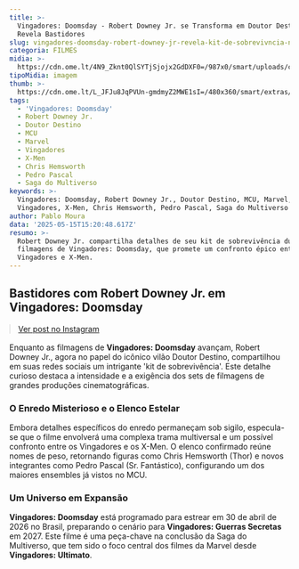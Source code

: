 ```yaml
---
title: >-
  Vingadores: Doomsday - Robert Downey Jr. se Transforma em Doutor Destino e
  Revela Bastidores
slug: vingadores-doomsday-robert-downey-jr-revela-kit-de-sobrevivncia-no-set
categoria: FILMES
midia: >-
  https://cdn.ome.lt/4N9_Zknt0QlSYTjSjojx2GdDXF0=/987x0/smart/uploads/conteudo/fotos/OMELETE_CAPA_-_2025-05-15T112539.810.png
tipoMidia: imagem
thumb: >-
  https://cdn.ome.lt/L_JFJu8JqPVUn-gmdmyZ2MWE1sI=/480x360/smart/extras/conteudos/omelete_THUMB_-_2025-05-15T112520.905.png
tags:
  - 'Vingadores: Doomsday'
  - Robert Downey Jr.
  - Doutor Destino
  - MCU
  - Marvel
  - Vingadores
  - X-Men
  - Chris Hemsworth
  - Pedro Pascal
  - Saga do Multiverso
keywords: >-
  Vingadores: Doomsday, Robert Downey Jr., Doutor Destino, MCU, Marvel,
  Vingadores, X-Men, Chris Hemsworth, Pedro Pascal, Saga do Multiverso
author: Pablo Moura
data: '2025-05-15T15:20:48.617Z'
resumo: >-
  Robert Downey Jr. compartilha detalhes de seu kit de sobrevivência durante as
  filmagens de Vingadores: Doomsday, que promete um confronto épico entre
  Vingadores e X-Men.
---
```


## Bastidores com Robert Downey Jr. em Vingadores: Doomsday

<blockquote class="instagram-media" data-instgrm-permalink="https://www.instagram.com/p/DJrSL1qRdjO/" data-instgrm-version="14" style="width:100%; max-width:540px; margin:1rem auto;"><a href="https://www.instagram.com/p/DJrSL1qRdjO/">Ver post no Instagram</a></blockquote>

Enquanto as filmagens de **Vingadores: Doomsday** avançam, Robert Downey Jr., agora no papel do icônico vilão Doutor Destino, compartilhou em suas redes sociais um intrigante 'kit de sobrevivência'. Este detalhe curioso destaca a intensidade e a exigência dos sets de filmagens de grandes produções cinematográficas.

### O Enredo Misterioso e o Elenco Estelar

Embora detalhes específicos do enredo permaneçam sob sigilo, especula-se que o filme envolverá uma complexa trama multiversal e um possível confronto entre os Vingadores e os X-Men. O elenco confirmado reúne nomes de peso, retornando figuras como Chris Hemsworth (Thor) e novos integrantes como Pedro Pascal (Sr. Fantástico), configurando um dos maiores ensembles já vistos no MCU.

### Um Universo em Expansão

**Vingadores: Doomsday** está programado para estrear em 30 de abril de 2026 no Brasil, preparando o cenário para **Vingadores: Guerras Secretas** em 2027. Este filme é uma peça-chave na conclusão da Saga do Multiverso, que tem sido o foco central dos filmes da Marvel desde **Vingadores: Ultimato**.
